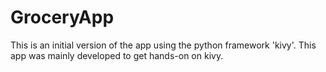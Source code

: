 # GroceryApp

This is an initial version of the app using the python framework 'kivy'. This app was mainly developed to get hands-on on kivy.
